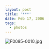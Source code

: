 ```yaml
---
layout: post
title: '***'
date: Feb 17, 2006
tags:
  - photos
---
```




![F0085-0010.jpg](upload://F0085-0010.jpg)

